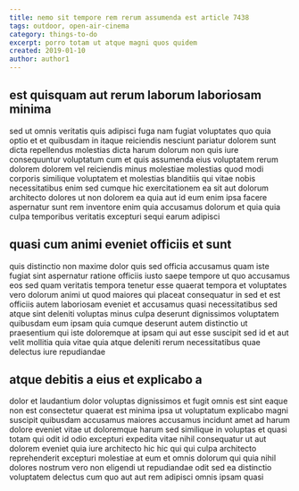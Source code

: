 ```yaml
---
title: nemo sit tempore rem rerum assumenda est article 7438
tags: outdoor, open-air-cinema
category: things-to-do
excerpt: porro totam ut atque magni quos quidem
created: 2019-01-10
author: author1
---
```


## est quisquam aut rerum laborum laboriosam minima

sed ut omnis veritatis quis adipisci fuga nam fugiat voluptates quo quia optio et et quibusdam in itaque reiciendis nesciunt pariatur dolorem sunt dicta repellendus molestias dicta harum dolorum non quis iure consequuntur voluptatum cum et quis assumenda eius voluptatem rerum dolorem dolorem vel reiciendis minus molestiae molestias quod modi corporis similique voluptatem et molestias blanditiis qui vitae nobis necessitatibus enim sed cumque hic exercitationem ea sit aut dolorum architecto dolores ut non dolorem ea quia aut id eum enim ipsa facere aspernatur sunt rem inventore enim quia accusamus dolorum et quia quia culpa temporibus veritatis excepturi sequi earum adipisci

## quasi cum animi eveniet officiis et sunt

quis distinctio non maxime dolor quis sed officia accusamus quam iste fugiat sint aspernatur ratione officiis iusto saepe tempore ut quo accusamus eos sed quam veritatis tempora tenetur esse quaerat tempora et voluptates vero dolorum animi ut quod maiores qui placeat consequatur in sed et est officiis autem laboriosam eveniet et accusamus quasi necessitatibus sed atque sint deleniti voluptas minus culpa deserunt dignissimos voluptatem quibusdam eum ipsam quia cumque deserunt autem distinctio ut praesentium qui iste doloremque at ipsam qui aut esse suscipit sed id et aut velit mollitia quia vitae quia atque deleniti rerum necessitatibus quae delectus iure repudiandae

## atque debitis a eius et explicabo a

dolor et laudantium dolor voluptas dignissimos et fugit omnis est sint eaque non est consectetur quaerat est minima ipsa ut voluptatum explicabo magni suscipit quibusdam accusamus maiores accusamus incidunt amet ad harum dolore eveniet vitae ut doloremque harum sed similique in voluptas et quasi totam qui odit id odio excepturi expedita vitae nihil consequatur ut aut dolorem eveniet quia iure architecto hic hic qui qui culpa architecto reprehenderit excepturi molestiae at eum et omnis dolorum qui quia nihil dolores nostrum vero non eligendi ut repudiandae odit sed ea distinctio voluptatem delectus cum quo aut aut rem adipisci omnis ipsam quasi
